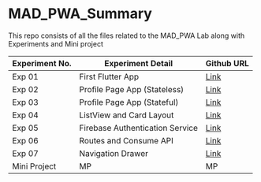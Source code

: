 # MAD_PWA_Summary

This repo consists of all the files related to the MAD_PWA Lab along with Experiments and Mini project

| Experiment No. | Experiment Detail               | Github URL                                            |
| -------------- | ------------------------------- | ----------------------------------------------------- |
| Exp 01         | First Flutter App               | [Link](https://github.com/0-shubham-0/mad_exp01)      |
| Exp 02         | Profile Page App (Stateless)    | [Link](https://github.com/0-shubham-0/mad_exp02)      |
| Exp 03         | Profile Page App (Stateful)     | [Link](https://github.com/0-shubham-0/mad_exp03)      |
| Exp 04         | ListView and Card Layout        | [Link](https://github.com/0-shubham-0/mad_exp04)      |
| Exp 05         | Firebase Authentication Service | [Link](https://github.com/aniketparate/mad_pwa_exp05) |
| Exp 06         | Routes and Consume API          | [Link](https://github.com/0-shubham-0/mad_exp06)      |
| Exp 07         | Navigation Drawer               | [Link](https://github.com/0-shubham-0/mad_exp07)      |
| Mini Project   | MP                              | MP                                                    |
